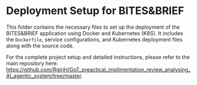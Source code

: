 # Deployment Setup for BITES&BRIEF

This folder contains the necessary files to set up the deployment of the BITES&BRIEF application using Docker and Kubernetes (K8S). It includes the `Dockerfile`, service configurations, and Kubernetes deployment files along with the source code.

For the complete project setup and detailed instructions, please refer to the main repository here: https://github.com/RgiriH/GoT_preactical_implimentation_review_analysing_AI_agentic_system/tree/master.
